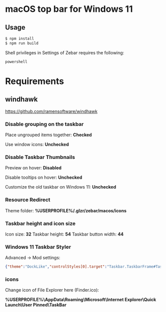 # macOS top bar for Windows 11

## Usage

```bash
$ npm install
$ npm run build
```

Shell privileges in Settings of Zebar requires the following:

`powershell`

# Requirements

## windhawk

https://github.com/ramensoftware/windhawk

### Disable grouping on the taskbar

Place ungrouped items together: **Checked**

Use window icons: **Unchecked**

### Disable Taskbar Thumbnails

Preview on hover: **Disabled**

Disable tooltips on hover: **Unchecked**

Customize the old taskbar on Windows 11: **Unchecked**

### Resource Redirect

Theme folder: **%USERPROFILE%/.glzr/zebar/macos/icons**

### Taskbar height and icon size

Icon size: **32**
Taskbar height: **54**
Taskbar button width: **44**

### Windows 11 Taskbar Styler

Advanced -> Mod settings:

```json
{"theme":"DockLike","controlStyles[0].target":"Taskbar.TaskbarFrame#TaskbarFrame > Grid#RootGrid","controlStyles[0].styles[0]":"Margin=0,1,0,3","controlStyles[0].styles[1]":"CornerRadius=12","controlStyles[1].target":"Grid#SystemTrayFrameGrid","controlStyles[1].styles[0]":"CornerRadius=8","controlStyles[0].styles[2]":"BorderThickness=1","controlStyles[1].styles[1]":"BorderBrush:=<SolidColorBrush Color=\"{ThemeResource SurfaceStrokeColorDefault}\" />","controlStyles[1].styles[2]":"Margin=8,1,8,3","controlStyles[1].styles[3]":"BorderThickness=0","controlStyles[1].styles[4]":"Background:=Transparent","controlStyles[1].styles[5]":"Visibility=True","controlStyles[2].target":"Taskbar.TaskListLabeledButtonPanel@RunningIndicatorStates > Rectangle#RunningIndicator","controlStyles[2].styles[0]":"Width=4","controlStyles[2].styles[1]":"Width@ActiveRunningIndicator=4","controlStyles[2].styles[2]":"Height@ActiveRunningIndicator=3","controlStyles[3].target":"Windows.UI.Xaml.Controls.TextBlock#InnerTextBlock[Text=]","controlStyles[3].styles[0]":"Text=","controlStyles[4].target":"SystemTray.ImageIconContent > Grid#ContainerGrid > Image","controlStyles[4].styles[0]":"FontSize=14","controlStyles[5].target":"SystemTray.TextIconContent > Grid#ContainerGrid > SystemTray.AdaptiveTextBlock#Base > TextBlock#InnerTextBlock","controlStyles[5].styles[0]":"FontSize=14","controlStyles[6].target":"SystemTray.Stack#NonActivatableStack","controlStyles[6].styles[0]":"Visibility=Collapsed","controlStyles[7].target":"Taskbar.ExperienceToggleButton#LaunchListButton[AutomationProperties.AutomationId=StartButton]","controlStyles[7].styles[0]":"Visibility=Collapsed"}
```

### icons

Change icon of File Explorer here (Finder.ico):

**%USERPROFILE%\AppData\Roaming\Microsoft\Internet Explorer\Quick Launch\User Pinned\TaskBar**